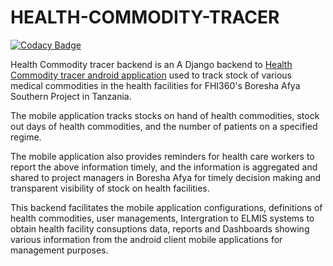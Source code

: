 # HEALTH-COMMODITY-TRACER
[![Codacy Badge](https://api.codacy.com/project/badge/Grade/ec48806f67df4915a5410d4cba81ea51)](https://www.codacy.com/manual/Softmed/HEALTH-COMMODITY-TRACER?utm_source=github.com&amp;utm_medium=referral&amp;utm_content=SoftmedTanzania/HEALTH-COMMODITY-TRACER&amp;utm_campaign=Badge_Grade)

Health Commodity tracer backend is an A Django backend to [Health Commodity tracer android application](https://github.com/SoftmedTanzania/health-commodities-tracer-client-app) used to track stock of various medical commodities in the health facilities for FHI360's Boresha Afya Southern Project in Tanzania.

The mobile application tracks stocks on hand of health commodities, stock out days of health commodities, and the number of patients on a specified regime.

The mobile application also provides reminders for health care workers to report the above information timely, and the information is aggregated and shared to project managers in Boresha Afya for timely decision making and transparent visibility of stock on health facilities.

This backend facilitates the mobile application configurations, definitions of health commodities, user managements, Intergration to ELMIS systems to obtain health facility consuptions data, reports and Dashboards showing various information from the android client mobile applications for management purposes.
